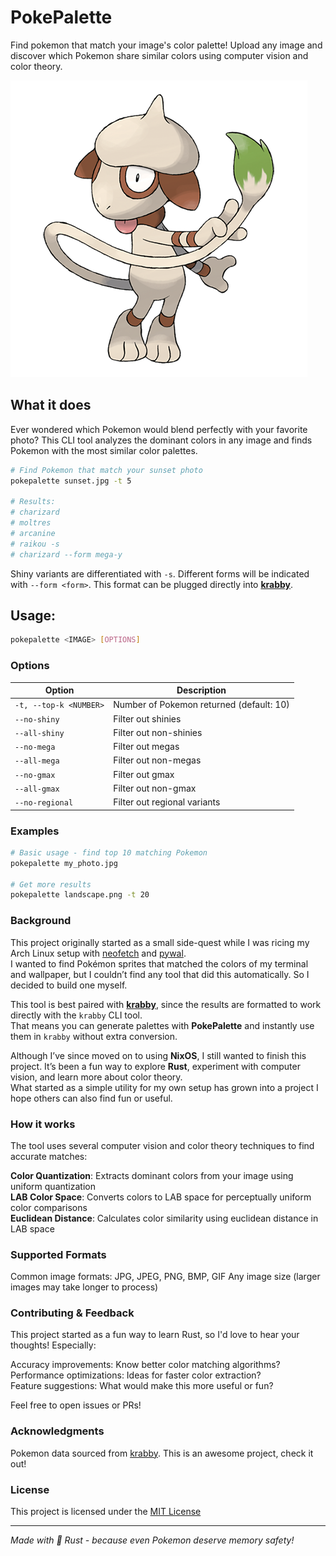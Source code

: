 # PokePalette

Find pokemon that match your image's color palette! Upload any image and discover which Pokemon share similar colors using computer vision and color theory.

![Smeargle](smeargle.png)

## What it does

Ever wondered which Pokemon would blend perfectly with your favorite photo? This CLI tool analyzes the dominant colors in any image and finds Pokemon with the most similar color palettes.

```bash
# Find Pokemon that match your sunset photo
pokepalette sunset.jpg -t 5

# Results:
# charizard
# moltres
# arcanine
# raikou -s
# charizard --form mega-y
```

Shiny variants are differentiated with `-s`. Different forms will be indicated with `--form <form>`. This format can be plugged directly into [**krabby**](https://github.com/yannjor/krabby).

## Usage:

```bash
pokepalette <IMAGE> [OPTIONS]
```

### Options

| Option                 | Description                              |
| ---------------------- | ---------------------------------------- |
| `-t, --top-k <NUMBER>` | Number of Pokemon returned (default: 10) |
| `--no-shiny`           | Filter out shinies                       |
| `--all-shiny`          | Filter out non-shinies                   |
| `--no-mega`            | Filter out megas                         |
| `--all-mega`           | Filter out non-megas                     |
| `--no-gmax`            | Filter out gmax                          |
| `--all-gmax`           | Filter out non-gmax                      |
| `--no-regional`        | Filter out regional variants             |

### Examples

```bash
# Basic usage - find top 10 matching Pokemon
pokepalette my_photo.jpg

# Get more results
pokepalette landscape.png -t 20
```

### Background

This project originally started as a small side-quest while I was ricing my Arch Linux setup with [neofetch](https://github.com/dylanaraps/neofetch) and [pywal](https://github.com/dylanaraps/pywal).  
I wanted to find Pokémon sprites that matched the colors of my terminal and wallpaper, but I couldn’t find any tool that did this automatically. So I decided to build one myself.

This tool is best paired with [**krabby**](https://github.com/yannjor/krabby), since the results are formatted to work directly with the `krabby` CLI tool.  
That means you can generate palettes with **PokePalette** and instantly use them in `krabby` without extra conversion.

Although I’ve since moved on to using **NixOS**, I still wanted to finish this project. It’s been a fun way to explore **Rust**, experiment with computer vision, and learn more about color theory.  
What started as a simple utility for my own setup has grown into a project I hope others can also find fun or useful.

### How it works

The tool uses several computer vision and color theory techniques to find accurate matches:

**Color Quantization**: Extracts dominant colors from your image using uniform quantization <br>
**LAB Color Space**: Converts colors to LAB space for perceptually uniform color comparisons <br>
**Euclidean Distance**: Calculates color similarity using euclidean distance in LAB space <br>

### Supported Formats

Common image formats: JPG, JPEG, PNG, BMP, GIF
Any image size (larger images may take longer to process)

### Contributing & Feedback

This project started as a fun way to learn Rust, so I'd love to hear your thoughts! Especially:

Accuracy improvements: Know better color matching algorithms? <br>
Performance optimizations: Ideas for faster color extraction? <br>
Feature suggestions: What would make this more useful or fun? <br>

Feel free to open issues or PRs!

### Acknowledgments

Pokemon data sourced from [krabby](https://github.com/yannjor/krabby). This is an awesome project, check it out!

### License

This project is licensed under the [MIT License](../LICENSE)

---

_Made with 🦀 Rust - because even Pokemon deserve memory safety!_
